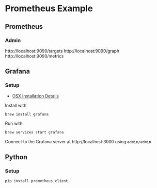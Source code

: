 # Prometheus Example

## Prometheus

### Admin

http://localhost:9090/targets
http://localhost:9090/graph
http://localhost:9090/metrics

## Grafana

### Setup

* [OSX Installation Details](http://docs.grafana.org/installation/mac/)

Install with:
```bash
brew install grafana
```

Run with:
```bash
brew services start grafana
```

Connect to the Grafana server at http://localhost:3000 using `admin/admin`.

## Python

### Setup

```bash
pip install prometheus_client 
```